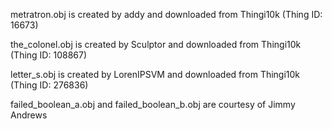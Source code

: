 metratron.obj is created by addy and downloaded from Thingi10k (Thing ID: 16673)

the_colonel.obj is created by Sculptor and downloaded from Thingi10k (Thing ID: 108867)

letter_s.obj is created by LorenIPSVM and downloaded from Thingi10k (Thing ID: 276836)

failed_boolean_a.obj and failed_boolean_b.obj are courtesy of Jimmy Andrews